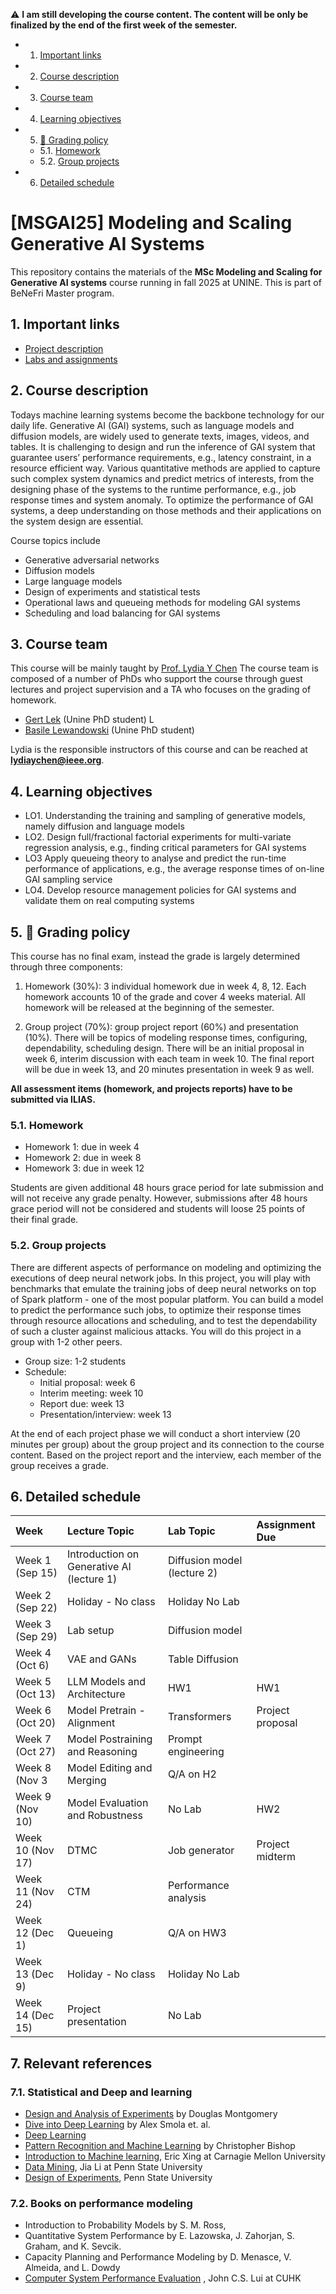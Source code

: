 
:warning: **I am still developing the course content. The content will be only be finalized by the end of the first week of the semester.**

<!-- vscode-markdown-toc -->
* 1. [Important links](#Importantlinks)
* 2. [Course description](#Coursedescription)
* 3. [Course team](#Courseteam)
* 4. [Learning objectives](#Learningobjectives)
* 5. [:dart: Grading policy](#dart:Gradingpolicy)
    * 5.1. [Homework](#Homework)
    * 5.2. [Group projects](#Groupprojects)
* 6. [Detailed schedule](#Detailedschedule)

    
<!-- vscode-markdown-toc-config
    numbering=true
    autoSave=true
    /vscode-markdown-toc-config -->
<!-- /vscode-markdown-toc --><!-- vscode-markdown-toc -->


# [MSGAI25] Modeling and Scaling Generative AI Systems <!-- omit in toc -->

This repository contains the materials of the **MSc Modeling and Scaling for Generative AI systems** course running in fall 2025 at UNINE. This is part of BeNeFri Master program.


##  1. <a name='Importantlinks'></a>Important links

- [Project description](project.md)
- [Labs and assignments](lab.md)


##  2. <a name='Coursedescription'></a>Course description


Todays machine learning systems become the backbone technology for our daily life.  Generative AI (GAI) systems, such as language models and diffusion models, are widely used to generate texts, images, videos, and tables. It is challenging to design and run the inference of GAI system that guarantee users’ performance requirements, e.g., latency constraint, in a resource efficient way. Various quantitative methods are applied to capture such complex system dynamics and predict metrics of interests, from the designing phase of the systems to the runtime performance, e.g., job response times and system anomaly.  To optimize the performance of GAI  systems, a deep understanding on those methods and their applications on the system design are essential. 
<!-- Having practical hand-on experience on designing experiments, deriving models, and validating results with benchmark systems will prepare students to tackle challenges of real systems. -->

Course topics include
- Generative adversarial networks
- Diffusion models
- Large language models
- Design of experiments and statistical tests 
- Operational laws and queueing methods for modeling GAI systems
- Scheduling and load balancing for GAI systems







##  3. <a name='Courseteam'></a>Course team

This course will be mainly taught by [Prof. Lydia Y Chen](https://lydiaychen.github.io/)  The course team is composed of a number of PhDs  who support the course through guest lectures and project supervision and a TA who focuses on the grading of homework. 


-  [Gert Lek](mailto:gert.lek@unine.ch) (Unine PhD student) L
-  [Basile Lewandowski](mailto:basile.lewandowski@unine.c) (Unine PhD student)


Lydia is the responsible instructors of this course and can be reached at **lydiaychen@ieee.org**.



##  4. <a name='Learningobjectives'></a>Learning objectives
- LO1. Understanding the training and sampling of generative models, namely diffusion and language models 
- LO2. Design full/fractional factorial experiments for multi-variate regression analysis, e.g., finding critical parameters for GAI systems
- LO3 Apply queueing theory to analyse and predict the run-time performance of applications, e.g., the average response times of on-line GAI sampling service
- LO4. Develop resource management policies for GAI systems and validate them on real computing systems


## 5. <a name='dart:Gradingpolicy'></a>:dart: Grading policy

This course has no final exam, instead the grade is largely determined through three components: 

1. Homework (30%): 3 individual homework due in week 4, 8, 12. Each homework accounts 10  of the grade and cover 4 weeks material. All homework will be released at the beginning of the semester.


2. Group project (70%): group project report (60%) and presentation (10%). There will be topics of modeling response times, configuring, dependability, scheduling design. There will be an initial proposal in week 6, interim discussion with each team in week 10. The final report will be due in week 13, and 20 minutes presentation in week 9 as well.


**All assessment items (homework, and projects reports) have to be submitted via ILIAS.**


###  5.1. <a name='Homework'></a>Homework
- Homework 1: due in week 4 
- Homework 2: due in week 8
- Homework 3: due in week 12

Students are given additional 48 hours grace period for late submission and will not receive any grade penalty. However, submissions after 48 hours grace period will not be considered and students will loose 25 points of their final grade. 


###  5.2. <a name='Groupprojects'></a>Group projects
<!-- 7 predefined project topics: evaluating the systems of 
-->
There are different aspects of performance  on modeling and optimizing the executions of deep neural network jobs. In this project, you will play with benchmarks that emulate the training jobs of deep neural networks on top of Spark platform - one of the most popular platform. You can build a model to predict the performance such jobs, to optimize their response times through resource allocations and scheduling, and to test the dependability of such a cluster against malicious attacks. You will do this project in a group with 1-2 other peers.

- Group size: 1-2 students
- Schedule: 
  - Initial proposal: week 6
  - Interim meeting: week 10
  - Report due: week 13
  -  Presentation/interview: week 13 



At the end of each project phase we will conduct a short interview (20 minutes per group) about the group project and its connection to the course content. Based on the project report and the interview, each member of the group receives a grade. 





##  6. <a name='Detailedschedule'></a>Detailed schedule


**Week**|**Lecture Topic**|**Lab Topic**|**Assignment Due**
:-----|:-----|:-----|:-----
Week 1 (Sep 15) | Introduction on Generative AI (lecture 1)| Diffusion model (lecture 2)
Week 2 (Sep 22) | Holiday - No class| Holiday   No Lab
Week 3 (Sep 29) | Lab setup | Diffusion model
Week 4 (Oct 6) | VAE and GANs | Table Diffusion| 
Week 5 (Oct 13) | LLM Models and Architecture| HW1 | HW1
Week 6 (Oct 20) | Model Pretrain - Alignment | Transformers |Project proposal
Week 7 (Oct 27) | Model Postraining and Reasoning |Prompt engineering|
Week 8 (Nov 3 | Model Editing and Merging | Q/A on H2 |
Week 9 (Nov 10) | Model Evaluation and Robustness  | No Lab | HW2
Week 10 (Nov 17) | DTMC | Job generator | Project midterm
Week 11 (Nov 24) | CTM| Performance analysis | 
Week 12 (Dec 1) | Queueing   |  Q/A on HW3
Week 13 (Dec 9) | Holiday - No class| Holiday   No Lab
Week 14 (Dec 15) | Project presentation | No Lab



##  7. <a name='Relevantreferences'></a>Relevant references 


###  7.1. <a name='Booksonstatisticalexperimentsandlearning'></a>Statistical and Deep and learning
- [Design and Analysis of Experiments](http://faculty.business.utsa.edu/manderso/STA4723/readings/Douglas-C.-Montgomery-Design-and-Analysis-of-Experiments-Wiley-2012.pdf) by Douglas Montgomery
- [Dive into Deep Learning](https://www.d2l.ai/) by Alex Smola et. al.
- [Deep Learning](https://www.deeplearningbook.org/)
- [Pattern Recognition and Machine Learning]() by Christopher Bishop 
- [Introduction to Machine learning](http://www.cs.cmu.edu/~epxing/Class/10701/), Eric Xing at Carnagie Mellon University
- [Data Mining](http://personal.psu.edu/jol2/course/stat557/), Jia Li at Penn State University
- [Design of Experiments](https://newonlinecourses.science.psu.edu/stat503/node/5/), Penn State University



###  7.2. <a name='Booksonperformancemodeling'></a>Books on performance modeling
- Introduction to Probability Models by S. M. Ross, 
- Quantitative System Performance by E. Lazowska, J. Zahorjan, S. Graham, and K. Sevcik.
- Capacity Planning and Performance Modeling by D. Menasce, V. Almeida, and L. Dowdy 
- [Computer System Performance Evaluation](http://www.cse.cuhk.edu.hk/~cslui/csc5420.html) , John C.S. Lui at CUHK






